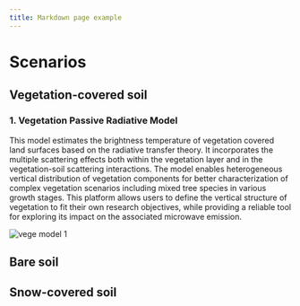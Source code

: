 ```yaml
---
title: Markdown page example
---
```


# Scenarios

## Vegetation-covered soil
### 1. Vegetation Passive Radiative Model

This model estimates the brightness temperature of vegetation covered land surfaces based on the radiative transfer theory. It incorporates the multiple scattering effects both within the vegetation layer and in the vegetation-soil scattering interactions. The model enables heterogeneous vertical distribution of vegetation components for better characterization of complex vegetation scenarios including mixed tree species in various growth stages. This platform allows users to define the vertical structure of vegetation to fit their own research objectives, while providing a reliable tool for exploring its impact on the associated microwave emission.

![vege model 1](/img/image1.png)


## Bare soil

## Snow-covered soil
